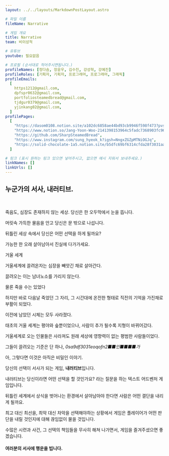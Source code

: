 ```yaml
---
layout: ../../layouts/MarkdownPostLayout.astro

# 파일 이름
fileName: Narrative

# 게임 개요
title: Narrative
team: 비이성적

# 유튜브
youtube: 필요없음

# 프로필 (순서대로 적어주시면됩니다.)
profileNames: [정다솜, 장윤우, 김수진, 강성혁, 강예진]
profileRoles: [기획자, 기획자, 프로그래머, 프로그래머, 그래픽]
profileEmails:
  [
    https1212@gmail.com,
    dpfspr0632@gmail.com,
    portfoliosteamedbread@gmail.com,
    tjdgur0379@gmail.com,
    yjinkang02@gmail.com,
  ]
profilePages:
  [
    "https://dasom0108.notion.site/a102dc6858ae44bd93cb9946f598f473?pvs=74",
    "https://www.notion.so/Jang-Yoon-Woo-2141398153964c5fadc7368903fc9651?pvs=4",
    "https://github.com/SharpSteamedBread",
    "https://www.instagram.com/sung_hyeok_k?igsh=NngxZGZpMTNiOGJq",
    "https://solid-chocolate-1a5.notion.site/b5dfc69bf6314cfda28f3031aae6b045",
  ]

# 링크 (표시 원하는 링크 있으면 넣어주시고, 없으면 예시 지워서 보내주세요.)
linkNames: []
linkUrls: []
---
```


## 누군가의 서사, **내러티브.**
<br/>

죽음도, 심장도 존재하지 않는 세상. 당신은 한 오두막에서 눈을 뜹니다.

머릿속 가득한 물음을 안고 당신은 문 밖으로 나섭니다.

뒤틀린 세상 속에서 당신은 어떤 선택을 하게 될까요?

가능한 한 오래 살아남아서 진실에 다가가세요.

거울 세계

거울세계에 끌려온자는 심장을 빼앗긴 채로 살아간다.

끌려오는 이는 남녀노소를 가리지 않는다.

물론 죽을 수는 있었다

하지만 바로 다음날 죽었던 그 자리, 그 시간대에 온전한 형태로 직전의 기억을 가진채로 부활이 되었다.

이전에 남았던 시체는 모두 사라졌다.

태초의 거울 세계는 평야와 숲뿐이었으나, 사람이 추가 될수록 지형이 바뀌어갔다.

거울세계로 오는 인물들은 사라져도 원래 세상에 영향력이 없는 평범한 사람들이었다.

그들이 끌려오는 기준은 단 하나, _0sa9df3031eoqofn2■■인■■■■가_

아, 그렇다면 이것은 아직은 비밀인 이야기.

당신의 선택이 서사가 되는 게임, **내러티브**입니다.

내러티브는 당신이라면 어떤 선택을 할 것인가요? 라는 질문을 하는 텍스트 어드벤처 게임입니다.

뒤틀린 세계에서 상식을 벗어나는 환경에서 살아남아야 한다면 사람은 어떤 결단을 내리게 될까요.

최고 대신 최선을, 최악 대신 차악을 선택해야하는 상황에서 게임은 플레이어가 어떤 판단을 내릴 것인지에 대해 끊임없이 물을 것입니다.

수많은 시련과 사건, 그 선택의 책임들을 무사히 해쳐 나가면서, 게임을 즐겨주셨으면 좋겠습니다.

#### 여러분의 서사에 행운을 빕니다.
